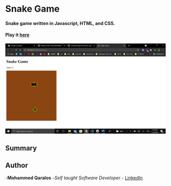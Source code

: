 # Snake Game
#### Snake game written in Javascript, HTML, and CSS.
#### Play it [here](http://127.0.0.1:5500/index.html)

![SnakeGamePhoto](SnakeGamePhoto.png)

## Summary

## Author

-**Mohammed Qaralos** -*Self taught Software Developer* - [LinkedIn](https://www.linkedin.com/in/mohammed-qaralos-27151010a/)
